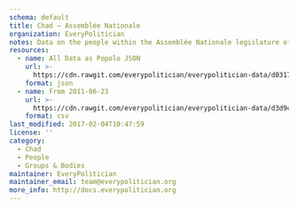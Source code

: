 ```yaml
---
schema: default
title: Chad — Assemblée Nationale
organization: EveryPolitician
notes: Data on the people within the Assemblée Nationale legislature of Chad.
resources:
  - name: All Data as Popolo JSON
    url: >-
      https://cdn.rawgit.com/everypolitician/everypolitician-data/d03179b163db95c7c42f3ec2cc216c8a11ea63b4/data/Chad/Assembly/ep-popolo-v1.0.json
    format: json
  - name: From 2011-06-23
    url: >-
      https://cdn.rawgit.com/everypolitician/everypolitician-data/d3d9c706f5545ba2cb9e523ebc6ba1394bd086ee/data/Chad/Assembly/term-3.csv
    format: csv
last_modified: 2017-02-04T10:47:59
license: ''
category:
  - Chad
  - People
  - Groups & Bodies
maintainer: EveryPolitician
maintainer_email: team@everypolitician.org
more_info: http://docs.everypolitician.org
---
```

